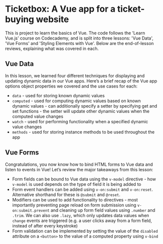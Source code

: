 # Ticketbox: A Vue app for a ticket-buying website

This is project to learn the basics of Vue. The code follows the 'Learn Vue.js' course on Codecademy, and is split into three lessons: 'Vue Data', 'Vue Forms' and 'Styling Elements with Vue'. Below are the end-of-lesson reviews, explaining what was covered in each.

## Vue Data
In this lesson, we learned four different techniques for displaying and updating dynamic data in our Vue apps. Here’s a brief recap of the Vue app options object properties we covered and the use cases for each:
- `data` - used for storing known dynamic values
- `computed` - used for computing dynamic values based on known dynamic values - can additionally specify a setter by specifying get and set functions - the setter will update other dynamic values when the computed value changes
- `watch` - used for performing functionality when a specified dynamic value changes
- `methods` - used for storing instance methods to be used throughout the app

## Vue Forms
Congratulations, you now know how to bind HTML forms to Vue data and listen to events in Vue! Let’s review the major takeaways from this lesson:
- Form fields can be bound to Vue data using the `v-model` directive - how `v-model` is used depends on the type of field it is being added to
- Form event handlers can be added using `v-on:submit` and `v-on:reset`. Alternative shorthand for these is `@submit` and `@reset`.
- Modifiers can be used to add functionality to directives - most importantly preventing page reload on form submission using `v-on:submit.prevent` and cleaning up form field values using `.number` and `.trim`. We can also use `.lazy`, which only updates data values when `change` events are triggered (e.g. a user clicks away from a form field, instead of after every keystroke)
- Form validation can be implemented by setting the value of the `disabled` attribute on a `<button>` to the value of a computed property using `v-bind`

